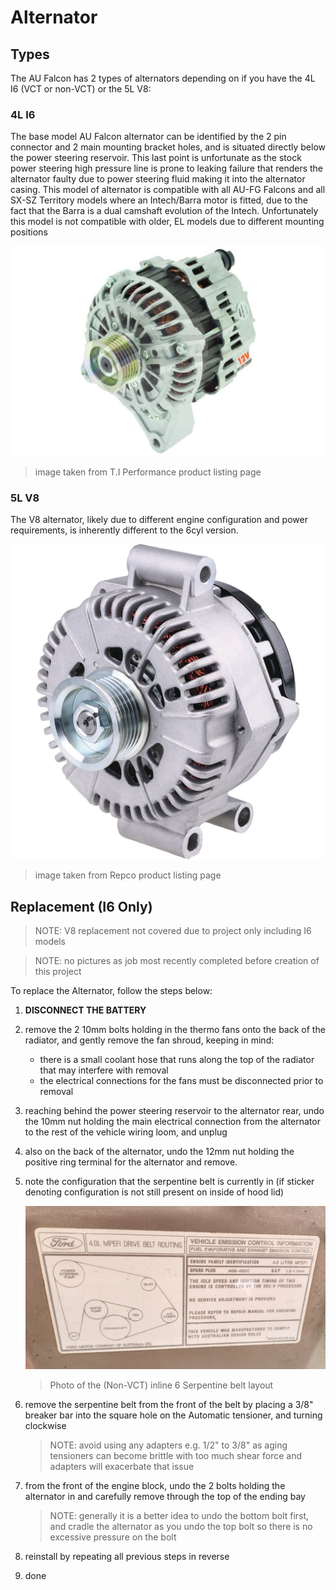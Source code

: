 <link rel="stylesheet" type="text/css" href="../../Common/overrides.css">

# Alternator

## Types

The AU Falcon has 2 types of alternators depending on if you have the 4L I6 (VCT or non-VCT) or the 5L V8:

### 4L I6

The base model AU Falcon alternator can be identified by the 2 pin connector and 2 main mounting bracket holes, and is situated directly below the power steering reservoir. This last point is unfortunate as the stock power steering high pressure line is prone to leaking failure that renders the alternator faulty due to power steering fluid making it into the alternator casing. This model of alternator is compatible with all AU-FG Falcons and all SX-SZ Territory models where an Intech/Barra motor is fitted, due to the fact that the Barra is a dual camshaft evolution of the Intech. Unfortunately this model is not compatible with older, EL models due to different mounting positions

![I6 alternator](./I6-alternator.png)

> image taken from T.I Performance product listing page

### 5L V8

The V8 alternator, likely due to different engine configuration and power requirements, is inherently different to the 6cyl version. 

![V8 Alternator](./V8-alternator.png)

> image taken from Repco product listing page

## Replacement (I6 Only)

> NOTE: V8 replacement not covered due to project only including I6 models

> NOTE: no pictures as job most recently completed before creation of this project

To replace the Alternator, follow the steps below:
1. **DISCONNECT THE BATTERY**
1. remove the 2 10mm bolts holding in the thermo fans onto the back of the radiator, and gently remove the fan shroud, keeping in mind:
    - there is a small coolant hose that runs along the top of the radiator that may interfere with removal
    - the electrical connections for the fans must be disconnected prior to removal
1. reaching behind the power steering reservoir to the alternator rear, undo the 10mm nut holding the main electrical connection from the alternator to the rest of the vehicle wiring loom, and unplug
1. also on the back of the alternator, undo the 12mm nut holding the positive ring terminal for the alternator and remove.
1. note the configuration that the serpentine belt is currently in (if sticker denoting configuration is not still present on inside of hood lid)
    
    ![Belt configuration](../../Common/belt-configuration-tag.jpg)

    > Photo of the (Non-VCT) inline 6 Serpentine belt layout

1. remove the serpentine belt from the front of the belt by placing a 3/8" breaker bar into the square hole on the Automatic tensioner, and turning clockwise
    > NOTE: avoid using any adapters e.g. 1/2" to 3/8" as aging tensioners can become brittle with too much shear force and adapters will exacerbate that issue
1. from the front of the engine block, undo the 2 bolts holding the alternator in and carefully remove through the top of the ending bay
    > NOTE: generally it is a better idea to undo the bottom bolt first, and cradle the alternator as you undo the top bolt so there is no excessive pressure on the bolt
1. reinstall by repeating all previous steps in reverse
1. done